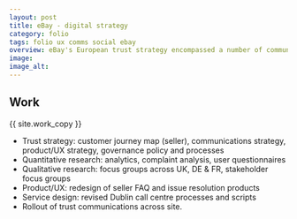 ```yaml
---
layout: post
title: eBay - digital strategy
category: folio
tags: folio ux comms social ebay
overview: eBay's European trust strategy encompassed a number of communication, product and service developments that increased eBay's Net Promotor Score (NPS) by minimising detractors.
image:
image_alt:
---
```


## Work

{{ site.work_copy }}

* Trust strategy: customer journey map (seller), communications strategy, product/UX strategy, governance policy and processes
* Quantitative research: analytics, complaint analysis, user questionnaires
* Qualitative research: focus groups across UK, DE & FR, stakeholder focus groups
* Product/UX: redesign of seller FAQ and issue resolution products
* Service design: revised Dublin call centre processes and scripts
* Rollout of trust communications across site.

